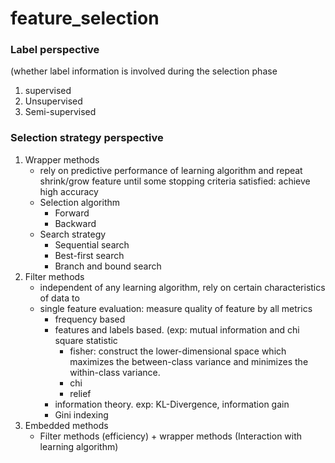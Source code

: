 # feature_selection
### Label perspective 
(whether label information is involved during the selection phase
1. supervised
2. Unsupervised
3. Semi-supervised
### Selection strategy perspective
1. Wrapper methods
   - rely on predictive performance of learning algorithm and repeat shrink/grow feature until some stopping criteria satisfied: achieve high accuracy
   - Selection algorithm
     - Forward
     - Backward
   - Search strategy
     - Sequential search
     - Best-first search
     - Branch and bound search
2. Filter methods
   - independent of any learning algorithm, rely on certain characteristics of data to 
   - single feature evaluation: measure quality of feature by all metrics
     - frequency based
     - features and labels based. (exp: mutual information and chi square statistic
       - fisher:  construct the lower-dimensional space which maximizes the between-class variance and minimizes the within-class variance.
       - chi
       - relief
     - information theory. exp: KL-Divergence, information gain
     - Gini indexing
3. Embedded methods
   - Filter methods (efficiency) + wrapper methods (Interaction with learning algorithm)
